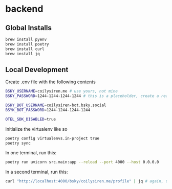 # backend

## Global Installs

```bash
brew install pyenv
brew install poetry
brew install curl
brew install jq
```

## Local Development

Create .env file with the following contents

```bash
BSKY_USERNAME=coilysiren.me # use yours, not mine
BSKY_PASSWORD=1244-1244-1244-1244 # this is a placeholder, create a real one here: https://bsky.app/settings/app-passwords

BSKY_BOT_USERNAME=coilysiren-bot.bsky.social
BSYK_BOT_PASSWORD=1244-1244-1244-1244

OTEL_SDK_DISABLED=true
```

Initialize the virtualenv like so

```bash
poetry config virtualenvs.in-project true
poetry sync
```

In one terminal, run this:

```bash
poetry run uvicorn src.main:app --reload --port 4000 --host 0.0.0.0
```

In a second terminal, run this:

```bash
curl "http://localhost:4000/bsky/coilysiren.me/profile" | jq # again, use your handle, not mine
```
